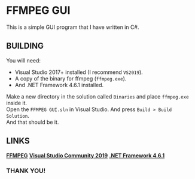FFMPEG GUI
===

This is a simple GUI program that I have written in C#.

## BUILDING
You will need:   
- Visual Studio 2017+ installed (I recommend `VS2019`).
- A copy of the binary for ffmpeg (`ffmpeg.exe`).
- And .NET Framework 4.6.1 installed.

Make a new directory in the solution called `Binaries` and place `ffmpeg.exe` inside it.   
Open the `FFMPEG GUI.sln` in Visual Studio. And press `Build > Build Solution`.   
And that should be it.

## LINKS
[**FFMPEG**](https://ffmpeg.org/)
[**Visual Studio Community 2019**](https://visualstudio.microsoft.com/vs/community/)
[**.NET Framework 4.6.1**](https://support.microsoft.com/en-us/help/4035509/update-for-the-net-framework-4-6-4-6-1-4-6-2-and-4-7-on-windows-8-1-an)

### THANK YOU!